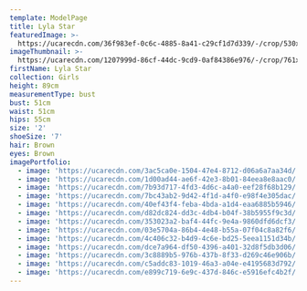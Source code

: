```yaml
---
template: ModelPage
title: Lyla Star
featuredImage: >-
  https://ucarecdn.com/36f983ef-0c6c-4885-8a41-c29cf1d7d339/-/crop/530x275/0,0/-/preview/
imageThumbnail: >-
  https://ucarecdn.com/1207999d-86cf-44dc-9cd9-0af84386e976/-/crop/761x971/169,0/-/preview/
firstName: Lyla Star
collection: Girls
height: 89cm
measurementType: bust
bust: 51cm
waist: 51cm
hips: 55cm
size: '2'
shoeSize: '7'
hair: Brown
eyes: Brown
imagePortfolio:
  - image: 'https://ucarecdn.com/3ac5ca0e-1504-47e4-8712-d06a6a7aa34d/'
  - image: 'https://ucarecdn.com/1d00ad44-ae6f-42e3-8b01-84eea8e8aac0/'
  - image: 'https://ucarecdn.com/7b93d717-4fd3-4d6c-a4a0-eef28f68b129/'
  - image: 'https://ucarecdn.com/7bc43ab2-9d42-4f1d-a4f0-e98f4e305dac/'
  - image: 'https://ucarecdn.com/40ef43f4-feba-4bda-a1d4-eaa6885b5946/'
  - image: 'https://ucarecdn.com/d82dc824-dd3c-4db4-b04f-38b5955f9c3d/'
  - image: 'https://ucarecdn.com/353023a2-baf4-44fc-9e4a-9860dfd6dcf3/'
  - image: 'https://ucarecdn.com/03e5704a-86b4-4e48-b55a-07f04c8a82f6/'
  - image: 'https://ucarecdn.com/4c406c32-b4d9-4c6e-bd25-5eea1151d34b/'
  - image: 'https://ucarecdn.com/dce7a964-df50-4396-a401-32d8f5db3d06/'
  - image: 'https://ucarecdn.com/3c8889b5-976b-437b-8f33-d269c46e906b/'
  - image: 'https://ucarecdn.com/c5addc83-1019-46a3-a04e-e4195683d792/'
  - image: 'https://ucarecdn.com/e899c719-6e9c-437d-846c-e5916efc4b2f/'
---
```



